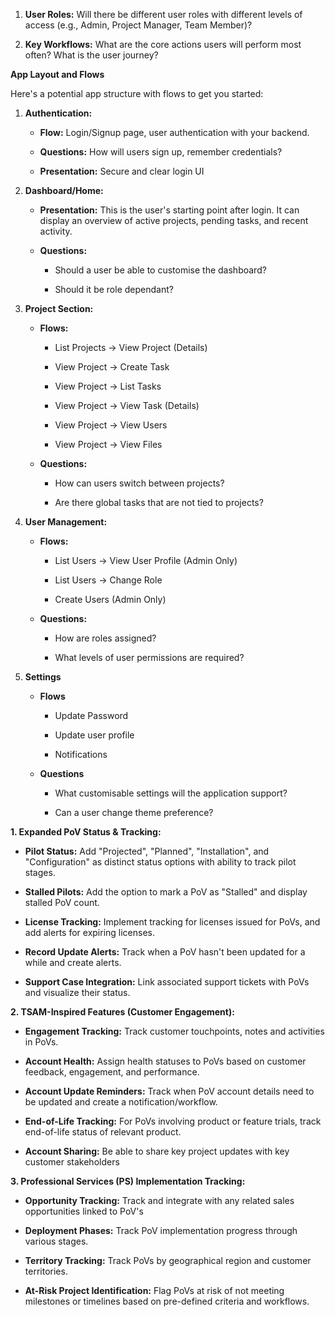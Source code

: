 1. **User Roles:** Will there be different user roles with different levels of access (e.g., Admin, Project Manager, Team Member)?
    
2. **Key Workflows:** What are the core actions users will perform most often? What is the user journey?

**App Layout and Flows**

Here's a potential app structure with flows to get you started:

1. **Authentication:**
    
    - **Flow:** Login/Signup page, user authentication with your backend.
        
    - **Questions:** How will users sign up, remember credentials?
        
    - **Presentation:** Secure and clear login UI
        
2. **Dashboard/Home:**
    
    - **Presentation:** This is the user's starting point after login. It can display an overview of active projects, pending tasks, and recent activity.
        
    - **Questions:**
        
        - Should a user be able to customise the dashboard?
            
        - Should it be role dependant?
            
3. **Project Section:**
    
    - **Flows:**
        
        - List Projects -> View Project (Details)
            
        - View Project -> Create Task
            
        - View Project -> List Tasks
            
        - View Project -> View Task (Details)
            
        - View Project -> View Users
            
        - View Project -> View Files
            
    - **Questions:**
        
        - How can users switch between projects?
            
        - Are there global tasks that are not tied to projects?
            
4. **User Management:**
    
    - **Flows:**
        
        - List Users -> View User Profile (Admin Only)
            
        - List Users -> Change Role
            
        - Create Users (Admin Only)
            
    - **Questions:**
        
        - How are roles assigned?
            
        - What levels of user permissions are required?
            
5. **Settings**
    
    - **Flows**
        
        - Update Password
            
        - Update user profile
            
        - Notifications
            
    - **Questions**
        
        - What customisable settings will the application support?
            
        - Can a user change theme preference?

**1. Expanded PoV Status & Tracking:**

- **Pilot Status:** Add "Projected", "Planned", "Installation", and "Configuration" as distinct status options with ability to track pilot stages.
    
- **Stalled Pilots:** Add the option to mark a PoV as "Stalled" and display stalled PoV count.
    
- **License Tracking:** Implement tracking for licenses issued for PoVs, and add alerts for expiring licenses.
    
- **Record Update Alerts:** Track when a PoV hasn't been updated for a while and create alerts.
    
- **Support Case Integration:** Link associated support tickets with PoVs and visualize their status.
    

**2. TSAM-Inspired Features (Customer Engagement):**

- **Engagement Tracking:** Track customer touchpoints, notes and activities in PoVs.
    
- **Account Health:** Assign health statuses to PoVs based on customer feedback, engagement, and performance.
    
- **Account Update Reminders:** Track when PoV account details need to be updated and create a notification/workflow.
    
- **End-of-Life Tracking:** For PoVs involving product or feature trials, track end-of-life status of relevant product.
    
- **Account Sharing:** Be able to share key project updates with key customer stakeholders
    

**3. Professional Services (PS) Implementation Tracking:**

- **Opportunity Tracking:** Track and integrate with any related sales opportunities linked to PoV's
    
- **Deployment Phases:** Track PoV implementation progress through various stages.
    
- **Territory Tracking:** Track PoVs by geographical region and customer territories.
    
- **At-Risk Project Identification:** Flag PoVs at risk of not meeting milestones or timelines based on pre-defined criteria and workflows.
